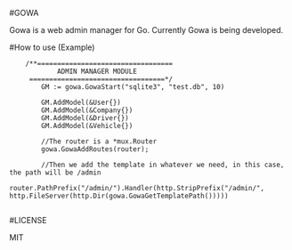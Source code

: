 #GOWA

Gowa is a web admin manager for Go. Currently Gowa is being developed.

#How to use (Example)

```
    /**==================================
    		ADMIN MANAGER MODULE
     ==================================*/
    	GM := gowa.GowaStart("sqlite3", "test.db", 10)

    	GM.AddModel(&User{})
    	GM.AddModel(&Company{})
    	GM.AddModel(&Driver{})
    	GM.AddModel(&Vehicle{})

        //The router is a *mux.Router
    	gowa.GowaAddRoutes(router);

    	//Then we add the template in whatever we need, in this case, the path will be /admin
    	router.PathPrefix("/admin/").Handler(http.StripPrefix("/admin/", http.FileServer(http.Dir(gowa.GowaGetTemplatePath()))))


```



#LICENSE

MIT
